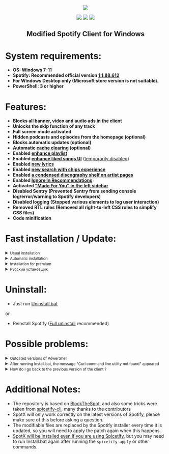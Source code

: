   <p align="center">
  <a href="https://github.com/amd64fox/SpotX/releases"><img src="https://github.com/amd64fox/SpotX/raw/main/.github/Pic/logo.png" />
</p>



<p align="center">        
      <a href="https://t.me/spotify_windows_mod"><img src="https://raw.githubusercontent.com/amd64fox/SpotX/main/.github/Pic/Shields/tg.svg"></a>
      <a href="https://www.youtube.com/results?search_query=https%3A%2F%2Fgithub.com%2Famd64fox%2FSpotX"><img src="https://raw.githubusercontent.com/amd64fox/SpotX/main/.github/Pic/Shields/youtube.svg"></a>
      <a href="https://cutt.ly/8EH6NuH"><img src="https://raw.githubusercontent.com/amd64fox/SpotX/main/.github/Pic/Shields/excel.svg"></a>
      </p>
     <h2> <div align="center"><b> Modified Spotify Client for Windows </b></div> </h2>

<h1>System requirements:</h1>


* <strong>OS: Windows 7-11</strong>
* <strong>Spotify: Recommended official version [1.1.88.612](https://cutt.ly/8EH6NuH)</strong>
* <strong>For Windows Desktop only (Microsoft store version is not suitable).</strong>
* <strong>PowerShell: 3 or higher</strong>

<h1>Features:</h1>

* <strong>Blocks all banner, video and audio ads in the client</strong>
* <strong>Unlocks the skip function of any track</strong>
* <strong>Full screen mode activated</strong>
* <strong>Hidden podcasts and episodes from the homepage (optional)</strong>
* <strong>Blocks automatic updates (optional)</strong>
* <strong>Automatic [cache clearing](https://github.com/amd64fox/SpotX/discussions/2) (optional)</strong>
* <strong>Enabled [enhance playlist](https://github.com/amd64fox/SpotX/discussions/50#discussion-4108773)</strong>
* <strong>Enabled [enhance liked songs UI](https://github.com/amd64fox/SpotX/discussions/50#discussioncomment-2851482)</strong> ([temporarily disabled](https://github.com/amd64fox/SpotX/discussions/49))
* <strong>Enabled [new lyrics](https://github.com/amd64fox/SpotX/discussions/50#discussioncomment-2851485)</strong>
* <strong>Enabled [new search with chips experience](https://github.com/amd64fox/SpotX/discussions/50#discussioncomment-2851545)</strong>
* <strong>Enabled [a condensed discography shelf on artist pages](https://github.com/amd64fox/SpotX/discussions/50#discussioncomment-2851591)</strong>
* <strong>Enabled [Ignore In Recommendations](https://github.com/amd64fox/SpotX/discussions/50#discussioncomment-2996165)</strong>
* <strong>Activated ["Made For You" in the left sidebar](https://github.com/amd64fox/SpotX/discussions/50#discussioncomment-2853981)</strong>
* <strong>Disabled Sentry (Prevented Sentry from sending console log/error/warning to Spotify developers)</strong>
* <strong>Disabled logging (Stopped various elements to log user interaction)</strong>
* <strong>Removed RTL rules (Removed all right-to-left CSS rules to simplify CSS files)</strong>
* <strong>Code minification</strong>


<h1>Fast installation / Update:</h1>

<details>
<summary><small>Usual installation</small></summary><p>
  
  <h4>During installation, you need to confirm some actions</h4>
  
* Just download and run [Install.bat](https://cutt.ly/PErptD8)

or

* Run The following command in PowerShell:
```ps1
[Net.ServicePointManager]::SecurityProtocol = [Net.SecurityProtocolType]::Tls12; iwr -useb 'https://raw.githubusercontent.com/amd64fox/SpotX/main/Install.ps1' | iex
```

</details>
  
  
<details>
<summary><small>Automatic installation</small></summary><p>
  
  <h4>Automatic installation without confirmation (remove Spotify MS, install over recommended version, remove podcasts from homepage, block updates, no cache clear installation)</h4>
  
  * Just download and run [Install_Auto.bat](https://cutt.ly/AKPeK8l)

or
  
```ps1
[Net.ServicePointManager]::SecurityProtocol = [Net.SecurityProtocolType]::Tls12; iex "& { $(iwr -useb 'https://raw.githubusercontent.com/amd64fox/SpotX/main/Install.ps1') } -confirm_uninstall_ms_spoti -confirm_spoti_recomended_over -podcasts_off -cache_off -block_update_on"
```


</details>


<details>
<summary><small>Installation for premium</small></summary><p>
  
  <h4>Usual installation only without ad blocking, for those who have a premium account</h4>
  
* Just download and run [Install_Prem.bat](https://cutt.ly/HKPeXZc)

or

* Run The following command in PowerShell:
```ps1
[Net.ServicePointManager]::SecurityProtocol = [Net.SecurityProtocolType]::Tls12; iex "& { $(iwr -useb 'https://raw.githubusercontent.com/amd64fox/SpotX/main/Install.ps1') } -premium"
```

</details>


<details>
<summary><small>Русский установщик</small></summary><p>
  
  <h4>Обычный установщик с подтверждениями на русском языке</h4>
  
* Скачайте и запустите [Install_Rus.bat](https://cutt.ly/ZEnk1qf)

или

* Запустите следующую строку напрямую в терминале PowerShell:
```ps1
[Net.ServicePointManager]::SecurityProtocol = [Net.SecurityProtocolType]::Tls12; (iwr -useb 'https://raw.githubusercontent.com/amd64fox/SpotX/main/scripts/Install_Rus.ps1').Content | iex
```

</details>


<h1>Uninstall:</h1>

* Just run [Uninstall.bat](https://cutt.ly/dErpPEK)

or

* Reinstall Spotify ([Full uninstall](https://github.com/amd64fox/Uninstall-Spotify) recommended)



<h1>Possible problems:</h1>

 <details>
<summary><small>Outdated versions of PowerShell</small></summary><p>

If you are using Windows 7, there may be errors in the installation process due to an outdated version of NET Framework and PowerShell. 
   Do the following:
   * Upgrade to [NET Framework 4.8](https://go.microsoft.com/fwlink/?linkid=2088631)
   * Upgrade to [WMF 5.1](https://www.microsoft.com/en-us/download/details.aspx?id=54616)
   * Reboot your PC

</details>

 <details>
<summary><small>After running Install.bat, the message "Curl command line utility not found" appeared</small></summary><p>

The curl command was not found in the system (in windows 10 and above it comes out of the box), you need to install it manually:
  *  Follow the [link](http://www.confusedbycode.com/curl/#downloads) and download the installation file, depending on the bitness of the OS.
  *  We start the installation process, at the end we must restart the PC.
  
</details>


<details>
<summary><small>How do I go back to the previous version of the client ?</small></summary><p>

  If you have problems with the patch after upgrading the client version, then use this [tool](https://github.com/amd64fox/Rollback-Spotify) to revert back to the working    version.

</details>



<h1>Additional Notes:</h1>

* The repository is based on <a href="https://github.com/mrpond/BlockTheSpot">BlockTheSpot</a>, and also some tricks were taken from <a href="https://github.com/khanhas/spicetify-cli">spicetify-cli</a>, many thanks to the contributors
* SpotX will only work correctly on the latest versions of Spotify, please make sure of this before asking a question.  
* The modifiable files are replaced by the Spotify installer every time it is updated, so you will need to apply the patch again when this happens.
* [SpotX will be installed even if you are using Spicetify](https://github.com/amd64fox/SpotX/discussions/28#discussioncomment-2389043), but you may need to run Install.bat again after running the `spicetify apply` or other commands.

